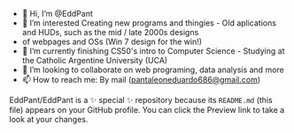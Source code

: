 - 👋 Hi, I’m @EddPant
- 👀 I’m interested Creating new programs and thingies - Old aplications and HUDs, such as the mid / late 2000s designs 
- of webpages and OSs (Win 7 design for the win!) 
- 🌱 I’m currently finishing CS50's intro to Computer Science - Studying at the Catholic Argentine University (UCA)
- 💞️ I’m looking to collaborate on web programing, data analysis and more
- 📫 How to reach me: By mail (pantaleoneduardo686@gmail.com)

EddPant/EddPant is a ✨ special ✨ repository because its `README.md` (this file) appears on your GitHub profile.
You can click the Preview link to take a look at your changes.
